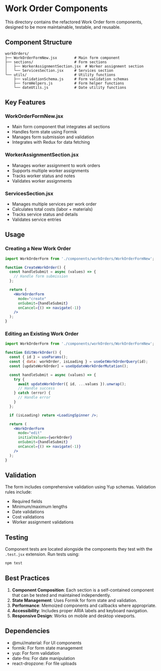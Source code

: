 # Work Order Components

This directory contains the refactored Work Order form components, designed to be more maintainable, testable, and reusable.

## Component Structure

```
workOrders/
├── WorkOrderFormNew.jsx        # Main form component
├── sections/                   # Form sections
│   ├── WorkerAssignmentSection.jsx  # Worker assignment section
│   └── ServicesSection.jsx     # Services section
└── utils/                      # Utility functions
    ├── validationSchema.js     # Form validation schemas
    ├── formHelpers.js          # Form helper functions
    └── dateUtils.js            # Date utility functions
```

## Key Features

### WorkOrderFormNew.jsx
- Main form component that integrates all sections
- Handles form state using Formik
- Manages form submission and validation
- Integrates with Redux for data fetching

### WorkerAssignmentSection.jsx
- Manages worker assignment to work orders
- Supports multiple worker assignments
- Tracks worker status and notes
- Validates worker assignments

### ServicesSection.jsx
- Manages multiple services per work order
- Calculates total costs (labor + materials)
- Tracks service status and details
- Validates service entries

## Usage

### Creating a New Work Order
```jsx
import WorkOrderForm from './components/workOrders/WorkOrderFormNew';

function CreateWorkOrder() {
  const handleSubmit = async (values) => {
    // Handle form submission
  };

  return (
    <WorkOrderForm 
      mode="create"
      onSubmit={handleSubmit}
      onCancel={() => navigate(-1)}
    />
  );
}
```

### Editing an Existing Work Order
```jsx
import WorkOrderForm from './components/workOrders/WorkOrderFormNew';

function EditWorkOrder() {
  const { id } = useParams();
  const { data: workOrder, isLoading } = useGetWorkOrderQuery(id);
  const [updateWorkOrder] = useUpdateWorkOrderMutation();

  const handleSubmit = async (values) => {
    try {
      await updateWorkOrder({ id, ...values }).unwrap();
      // Handle success
    } catch (error) {
      // Handle error
    }
  };

  if (isLoading) return <LoadingSpinner />;

  return (
    <WorkOrderForm 
      mode="edit"
      initialValues={workOrder}
      onSubmit={handleSubmit}
      onCancel={() => navigate(-1)}
    />
  );
}
```

## Validation

The form includes comprehensive validation using Yup schemas. Validation rules include:
- Required fields
- Minimum/maximum lengths
- Date validations
- Cost validations
- Worker assignment validations

## Testing

Component tests are located alongside the components they test with the `.test.jsx` extension. Run tests using:

```bash
npm test
```

## Best Practices

1. **Component Composition**: Each section is a self-contained component that can be tested and maintained independently.
2. **State Management**: Uses Formik for form state and validation.
3. **Performance**: Memoized components and callbacks where appropriate.
4. **Accessibility**: Includes proper ARIA labels and keyboard navigation.
5. **Responsive Design**: Works on mobile and desktop viewports.

## Dependencies

- @mui/material: For UI components
- formik: For form state management
- yup: For form validation
- date-fns: For date manipulation
- react-dropzone: For file uploads
